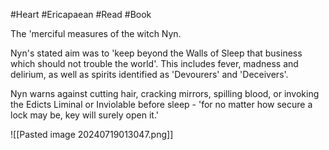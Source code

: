 #Heart #Ericapaean #Read #Book 

The 'merciful measures of the witch Nyn.

Nyn's stated aim was to 'keep beyond the Walls of Sleep that business which should not trouble the world'. This includes fever, madness and delirium, as well as spirits identified as 'Devourers' and 'Deceivers'.

Nyn warns against cutting hair, cracking mirrors, spilling blood, or invoking the Edicts Liminal or Inviolable before sleep - 'for no matter how secure a lock may be, key will surely open it.'

![[Pasted image 20240719013047.png]]
